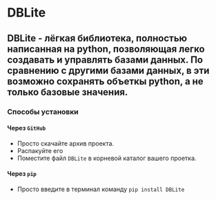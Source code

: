 # DBLite

DBLite - лёгкая библиотека, полностью написанная на python, позволяющая легко создавать и управлять базами данных. По сравнению с другими базами данных, в эти возможно сохранять объеткы python, а не только базовые значения.
---
### Способы установки 
#### Через `GitHub`
- Просто скачайте архив проекта.
- Распакуйте его
- Поместите файл `DBLite` в корневой каталог вашего проетка.

#### Через `pip`
- Просто введите в терминал команду `pip install DBLite` 
